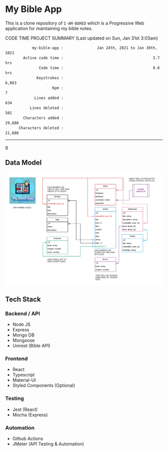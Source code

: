 # My Bible App

This is a clone repository of `I-AM-BORED` which is a Progressive Web application for maintaining my bible notes.

CODE TIME PROJECT SUMMARY     (Last updated on Sun, Jan 31st 3:03am)

                my-bible-app :               Jan 24th, 2021 to Jan 30th, 2021
            Active code time :                                        3.7 hrs
                   Code time :                                        8.0 hrs
                  Keystrokes :                                          6,063
                         Kpm :                                              7
                 Lines added :                                            634
               Lines deleted :                                            501
            Characters added :                                         29,688
          Characters deleted :                                         21,688
-----------------------------------------------------------------------------
g

## Data Model
![DataModel Diagram](./design/data-model.png)

## Tech Stack

### Backend / API
- Node JS
- Express
- Mongo DB
- Mongoose
- Unirest (Bible API)

### Frontend
- React
- Typescript
- Material-UI
- Styled Components (Optional)

### Testing
- Jest (React)
- Mocha (Express)

### Automation
- Github Actions
- JMeter (API Testing & Automation)
